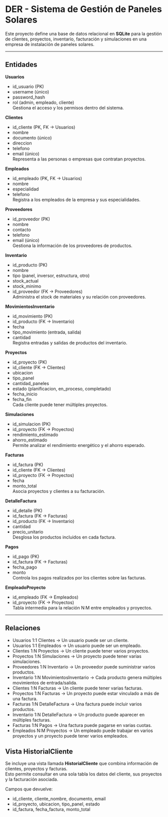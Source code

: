 # DER - Sistema de Gestión de Paneles Solares

Este proyecto define una base de datos relacional en **SQLite** para la gestión de clientes, proyectos, inventario, facturación y simulaciones en una empresa de instalación de paneles solares.  

---

## Entidades

**Usuarios**  
- id_usuario (PK)  
- username (único)  
- password_hash  
- rol (admin, empleado, cliente)  
Gestiona el acceso y los permisos dentro del sistema.  

**Clientes**  
- id_cliente (PK, FK → Usuarios)  
- nombre  
- documento (único)  
- direccion  
- telefono  
- email (único)  
Representa a las personas o empresas que contratan proyectos.  

**Empleados**  
- id_empleado (PK, FK → Usuarios)  
- nombre  
- especialidad  
- telefono  
Registra a los empleados de la empresa y sus especialidades.  

**Proveedores**  
- id_proveedor (PK)  
- nombre  
- contacto  
- telefono  
- email (único)  
Gestiona la información de los proveedores de productos.  

**Inventario**  
- id_producto (PK)  
- nombre  
- tipo (panel, inversor, estructura, otro)  
- stock_actual  
- stock_minimo  
- id_proveedor (FK → Proveedores)  
Administra el stock de materiales y su relación con proveedores.  

**MovimientosInventario**  
- id_movimiento (PK)  
- id_producto (FK → Inventario)  
- fecha  
- tipo_movimiento (entrada, salida)  
- cantidad  
Registra entradas y salidas de productos del inventario.  

**Proyectos**  
- id_proyecto (PK)  
- id_cliente (FK → Clientes)  
- ubicacion  
- tipo_panel  
- cantidad_paneles  
- estado (planificacion, en_proceso, completado)  
- fecha_inicio  
- fecha_fin  
Cada cliente puede tener múltiples proyectos.  

**Simulaciones**  
- id_simulacion (PK)  
- id_proyecto (FK → Proyectos)  
- rendimiento_estimado  
- ahorro_estimado  
Permite analizar el rendimiento energético y el ahorro esperado.  

**Facturas**  
- id_factura (PK)  
- id_cliente (FK → Clientes)  
- id_proyecto (FK → Proyectos)  
- fecha  
- monto_total  
Asocia proyectos y clientes a su facturación.  

**DetalleFactura**  
- id_detalle (PK)  
- id_factura (FK → Facturas)  
- id_producto (FK → Inventario)  
- cantidad  
- precio_unitario  
Desglosa los productos incluidos en cada factura.  

**Pagos**  
- id_pago (PK)  
- id_factura (FK → Facturas)  
- fecha_pago  
- monto  
Controla los pagos realizados por los clientes sobre las facturas.  

**EmpleadoProyecto**  
- id_empleado (FK → Empleados)  
- id_proyecto (FK → Proyectos)  
Tabla intermedia para la relación N:M entre empleados y proyectos.  

---

## Relaciones

- Usuarios 1:1 Clientes → Un usuario puede ser un cliente.  
- Usuarios 1:1 Empleados → Un usuario puede ser un empleado.  
- Clientes 1:N Proyectos → Un cliente puede tener varios proyectos.  
- Proyectos 1:N Simulaciones → Un proyecto puede tener varias simulaciones.  
- Proveedores 1:N Inventario → Un proveedor puede suministrar varios productos.  
- Inventario 1:N MovimientosInventario → Cada producto genera múltiples movimientos de entrada/salida.  
- Clientes 1:N Facturas → Un cliente puede tener varias facturas.  
- Proyectos 1:N Facturas → Un proyecto puede estar vinculado a más de una factura.  
- Facturas 1:N DetalleFactura → Una factura puede incluir varios productos.  
- Inventario 1:N DetalleFactura → Un producto puede aparecer en múltiples facturas.  
- Facturas 1:N Pagos → Una factura puede pagarse en varias cuotas.  
- Empleados N:M Proyectos → Un empleado puede trabajar en varios proyectos y un proyecto puede tener varios empleados.  

## Vista HistorialCliente

Se incluye una vista llamada **HistorialCliente** que combina información de clientes, proyectos y facturas.  
Esto permite consultar en una sola tabla los datos del cliente, sus proyectos y la facturación asociada.  

Campos que devuelve:  
- id_cliente, cliente_nombre, documento, email  
- id_proyecto, ubicacion, tipo_panel, estado  
- id_factura, fecha_factura, monto_total  
